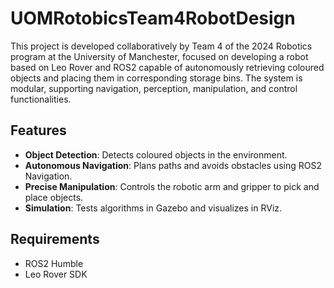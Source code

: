 # UOMRotobicsTeam4RobotDesign

This project is developed collaboratively by Team 4 of the 2024 Robotics program at the University of Manchester, focused on developing a robot based on Leo Rover and ROS2 capable of autonomously retrieving coloured objects and placing them in corresponding storage bins. The system is modular, supporting navigation, perception, manipulation, and control functionalities.

## Features
- **Object Detection**: Detects coloured objects in the environment.
- **Autonomous Navigation**: Plans paths and avoids obstacles using ROS2 Navigation.
- **Precise Manipulation**: Controls the robotic arm and gripper to pick and place objects.
- **Simulation**: Tests algorithms in Gazebo and visualizes in RViz.

## Requirements
- ROS2 Humble
- Leo Rover SDK



